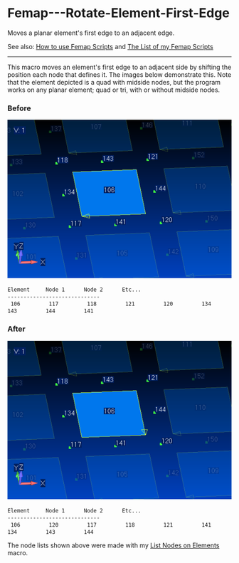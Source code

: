 # Femap---Rotate-Element-First-Edge
Moves a planar element's first edge to an adjacent edge.

See also: [How to use Femap Scripts](https://github.com/aaronjasso/How_to_use_Femap_Scripts) and [The List of my Femap Scripts](https://github.com/aaronjasso/My-Femap-Scripts)

---
This macro moves an element's first edge to an adjacent side by shifting the position each node that defines it. The images below demonstrate this. Note that the element depicted is a quad with midside nodes, but the program works on any planar element; quad or tri, with or without midside nodes.

### Before
![Before](images/Before.png)
```
Element     Node 1      Node 2      Etc...      
-----------------------------
 106         117         118         121         120         134         143         144         141        
```

### After
![After](images/After.png)
```
Element     Node 1      Node 2      Etc...      
-----------------------------
 106         120         117         118         121         141         134         143         144        
```

The node lists shown above were made with my [List Nodes on Elements](https://github.com/aaronjasso/Femap---List-Nodes-on-Elements) macro.
